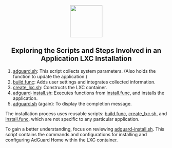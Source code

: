 <div align="center">
<img src="https://raw.githubusercontent.com/franckbouda/ProxmoxVE/main/misc/images/logo.png" height="100px" />
</div>
<h2><div align="center">Exploring the Scripts and Steps Involved in an Application LXC Installation</div></h2>

1) [adguard.sh](https://github.com/franckbouda/ProxmoxVE/blob/main/ct/adguard.sh): This script collects system parameters. (Also holds the function to update the application.)
2) [build.func](https://github.com/franckbouda/ProxmoxVE/blob/main/misc/build.func): Adds user settings and integrates collected information.
3) [create_lxc.sh](https://github.com/franckbouda/ProxmoxVE/blob/main/misc/create_lxc.sh): Constructs the LXC container.
4) [adguard-install.sh](https://github.com/franckbouda/ProxmoxVE/blob/main/install/adguard-install.sh): Executes functions from [install.func](https://github.com/franckbouda/ProxmoxVE/blob/main/misc/install.func), and installs the application.
5) [adguard.sh](https://github.com/franckbouda/ProxmoxVE/blob/main/ct/adguard.sh) (again): To display the completion message.

The installation process uses reusable scripts: [build.func](https://github.com/franckbouda/ProxmoxVE/blob/main/misc/build.func), [create_lxc.sh](https://github.com/franckbouda/ProxmoxVE/blob/main/misc/create_lxc.sh), and [install.func](https://github.com/franckbouda/ProxmoxVE/blob/main/misc/install.func), which are not specific to any particular application.

To gain a better understanding, focus on reviewing [adguard-install.sh](https://github.com/franckbouda/ProxmoxVE/blob/main/install/adguard-install.sh). This script contains the commands and configurations for installing and configuring AdGuard Home within the LXC container.
